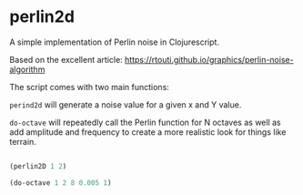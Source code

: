 # perlin2d

A simple implementation of Perlin noise in Clojurescript.

Based on the excellent article: https://rtouti.github.io/graphics/perlin-noise-algorithm


The script comes with two main functions:

`perind2d` will generate a noise value for a given x and Y value.

`do-octave` will repeatedly call the Perlin function for N octaves as well as add amplitude and frequency to create a
more realistic look for things like terrain.

```clojure

(perlin2D 1 2)

(do-octave 1 2 8 0.005 1)

```
